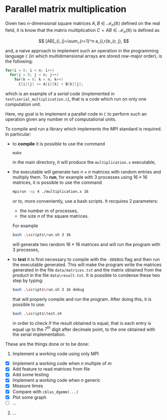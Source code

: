 # Parallel matrix multiplication
Given two $n$-dimensional square matrices $A, B \in\mathcal{M}_{n}(\mathbb{R})$ defined on the real field, it is know that the matrix multiplication $C=AB\in\mathcal{M}_n(\mathbb{R})$ is defined as

$$
[AB]_{i, j}=\sum_{r=1}^n a_{i,r}b_{r, j},
$$

and, a naive approach to implement such an operation in the programming language `C` (in which multidimensional arrays are stored row-major order), is the following:

```C
for(i = 0; i < n; i++)
  for(j = 0; j < n; j++)
    for(k = 0; k < n; k++)
      C[i][j] += A[i][k] + B[k][j];
 ```
 
which is an example of a *serial* code (implemented in `test\serial_multiplication.c`), that is a code which run on only one computation unit.
 
Here, my goal is to implement a parallel code in `C` to perform such an operation given any number $m$ of computational units. 

To compile and run a library which implements the MPI standard is required. In particular:
- to **compile** it is possible to use the command 
  ```
  make
  ``` 
  in the main directory, it will produce the `multiplication.x` executable,
- the executable will generate two $n\times n$ matrices with random entries and multiply them. To **run**, for example with 3 processes using $16\times 16$ matrices, it is possible to use the command 
  ```bash
  mpirun -np 4 ./multiplication.x 16
  ```
  or to, more conveniently, use a bash scripts. It recquires 2 parameters:
  - the number $m$ of processes,
  - the size $n$ of the square matrices.
  
  For example
  ```bash
  bash .\scripts\run.sh 3 16
  ```
  will generate two random $16\times 16$ matrices and will run the program with $3$ processes,
- to **test** it is first necessary to compile with the `-DDEBUG` flag and then run the executable generated. This will make the program write the matrices generated in the file `data/matrices.txt` and the matrix obtained from the product in the file `data\result.txt`. It is possible to condense these two step by typing:
  ```bash
  bash .\scripts\run.sh 3 16 debug
  ```
  that will properly compile and run the program. After doing this, it is possible to use:
  ```bash
  bash .\scripts\test.sh
  ```
  in order to check if the result obtained is equal, that is each entry is equal up to the $7^{\text{th}}$ digit after decimale point, to the one obtained with the serial implementation.
 
These are the things done or to be done:
1. Implement a working code using only MPI
- [x] Implement a working code when $n$ multiple of $m$
- [x] Add feature to read matrices from file
- [x] Add some testing
- [x] Implement a working code when $n$ generic 
- [x] Measure times
- [x] Compare with `cblas_dgemm(...)`
- [x] Plot some graph
- [ ] ...
2. ...
